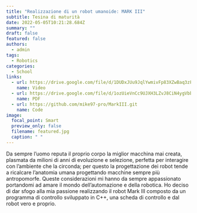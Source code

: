 ```yaml
---
title: "Realizzazione di un robot umanoide: MARK III"
subtitle: Tesina di maturità
date: 2022-05-05T10:21:28.684Z
summary: ""
draft: false
featured: false
authors:
  - admin
tags:
  - Robotics
categories:
  - School
links:
  - url: https://drive.google.com/file/d/1DUDxJUu9JqlYwmivFp83XZwBaq3zF8xg/view?usp=sharing
    name: Video
  - url: https://drive.google.com/file/d/1ozUieVnCc9UJXH3LZvJ8CiN4ygVbb2V-/view?usp=sharing
    name: PDF
  - url: https://github.com/mike97-pro/MarkIII.git
    name: Code
image:
  focal_point: Smart
  preview_only: false
  filename: featured.jpg
  caption: " "
---
```

Da sempre l’uomo reputa il proprio corpo la miglior macchina mai creata, plasmata da milioni di anni di evoluzione e selezione, perfetta per interagire con l’ambiente che la circonda; per questo la progettazione dei robot tende a ricalcare l’anatomia umana progettando macchine sempre più antropomorfe. Queste considerazioni mi hanno da sempre appassionato portandomi ad amare il mondo dell’automazione e della robotica. Ho deciso di dar sfogo alla mia passione realizzando il robot Mark III composto da un programma di controllo sviluppato in C++, una scheda di controllo e dal robot vero e proprio.
